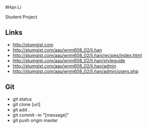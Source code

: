 #Han Li

Student Project

## Links

- http://stumgist.com
- http://stumgist.com/aau/wnm608_02/li.han
- http://stumgist.com/aau/wnm608_02/li.han/recipes/index.html
- http://stumgist.com/aau/wnm608_02/li.han/styleguide
- http://stumgist.com/aau/wnm608_02/li.han/admin
- http://stumgist.com/aau/wnm608_02/li.han/admin/users.php

## Git

- git status
- git clone [url]
- git add .
- git commit -m "[message]"
- git push origin master